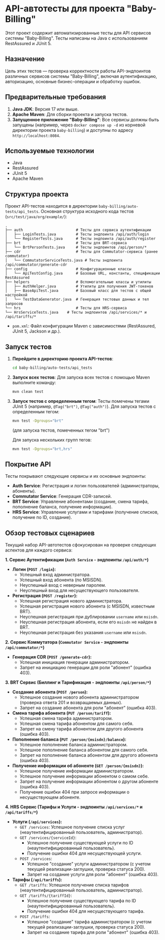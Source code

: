 # API-автотесты для проекта "Baby-Billing"

Этот проект содержит автоматизированные тесты для API сервисов системы "Baby-Billing". Тесты написаны на Java с использованием RestAssured и JUnit 5.

## Назначение

Цель этих тестов — проверка корректности работы API-эндпоинтов различных сервисов системы "Baby-Billing", включая аутентификацию, авторизацию, основные бизнес-операции и обработку ошибок.

## Предварительные требования

1.  **Java JDK**: Версия 17 или выше.
2.  **Apache Maven**: Для сборки проекта и запуска тестов.
3.  **Запущенное приложение "Baby-Billing"**: Все сервисы должны быть запущены (например, через `docker compose up -d` из корневой директории проекта `baby-billing`) и доступны по адресу `http://localhost:8084`.

## Используемые технологии
* Java
* RestAssured
* JUnit 5
* Apache Maven

## Структура проекта
Проект API-тестов находится в директории `baby-billing/auto-tests/api_tests`.
Основная структура исходного кода тестов (`src/test/java/org/example/`):
```
.
├── auth                        # Тесты для сервиса аутентификации
│   ├── LoginTests.java         # Тесты эндпоинта /api/auth/login
│   └── RegisterTests.java      # Тесты эндпоинта /api/auth/register
├── brt                         # Тесты для BRT-сервиса
│   └── BrtPersonTests.java     # Тесты эндпоинтов /api/person/*
├── cdr                         # Тесты для Commutator-сервиса (ранее commutator)
│   └── CommutatorServiceTests.java # Тесты эндпоинта /api/commutator/generate-cdr
├── config                      # Конфигурационные классы
│   └── ApiTestConfig.java      # Базовые URL, константы, спецификации RestAssured
├── helpers                     # Вспомогательные классы и утилиты
│   ├── AuthHelper.java         # Утилиты для получения JWT-токенов
│   ├── BaseApiTest.java        # Базовый класс для тестов с общей настройкой
│   └── TestDataGenerator.java  # Генерация тестовых данных и тел запросов
└── hrs                         # Тесты для HRS-сервиса
└── HrsServiceTests.java    # Тесты эндпоинтов /api/services/* и /api/tariffs/*
```
* `pom.xml`: Файл конфигурации Maven с зависимостями (RestAssured, JUnit 5, Jackson и др.).

## Запуск тестов

1.  **Перейдите в директорию проекта API-тестов**:
    ```bash
    cd baby-billing/auto-tests/api_tests
    ```
2.  **Запуск всех тестов**:
    Для запуска всех тестов с помощью Maven выполните команду:
    ```bash
    mvn clean test
    ```
3.  **Запуск тестов с определенным тегом**:
    Тесты помечены тегами JUnit 5 (например, `@Tag("brt")`, `@Tag("auth")`). Для запуска тестов с определенным тегом:
    ```bash
    mvn test -Dgroups="brt" 
    ```
    (для запуска тестов, помеченных тегом "brt")

    Для запуска нескольких групп тегов:
    ```bash
    mvn test -Dgroups="brt,hrs"
    ```

## Покрытие API

Тесты покрывают следующие сервисы и их основные эндпоинты:
* **Auth Service**: Регистрация и логин пользователей (администраторы, абоненты).
* **Commutator Service**: Генерация CDR-записей.
* **BRT Service**: Управление абонентами (создание, смена тарифа, пополнение баланса, получение информации).
* **HRS Service**: Управление услугами и тарифами (получение списков, получение по ID, создание).


## Обзор тестовых сценариев

Текущий набор API-автотестов сфокусирован на проверке следующих аспектов для каждого сервиса:

**1. Сервис Аутентификации (`Auth Service` - эндпоинты `/api/auth/*`)**
* **Логин (`POST /login`):**
    * Успешный вход администратора.
    * Успешный вход абонента (по MSISDN).
    * Неуспешный вход с неверным паролем.
    * Неуспешный вход для несуществующего пользователя.
* **Регистрация (`POST /register`):**
    * Успешная регистрация нового администратора.
    * Успешная регистрация нового абонента (с MSISDN, известным BRT).
    * Неуспешная регистрация при дублировании `username` или `msisdn`.
    * Неуспешная регистрация абонента, если его `msisdn` не найден в BRT.
    * Неуспешная регистрация без указания `username` или `msisdn`.

**2. Сервис Коммутатора (`Commutator Service` - эндпоинты `/api/commutator/*`)**
* **Генерация CDR (`POST /generate-cdr`):**
    * Успешная инициация генерации администратором.
    * Запрет на инициацию генерации для роли "абонент" (ошибка 403).

**3. BRT Сервис (Биллинг и Тарификация - эндпоинты `/api/person/*`)**
* **Создание абонента (`POST /person`):**
    * Успешное создание нового абонента администратором (проверка ответа 201 и возвращаемых данных).
    * Запрет на создание абонента для роли "абонент" (ошибка 403).
* **Смена тарифа абонента (`PUT /person/tariff`):**
    * Успешная смена тарифа администратором.
    * Успешная смена тарифа абонентом для самого себя.
    * Запрет на смену тарифа абонентом для другого абонента (ошибка 403).
* **Пополнение баланса (`PUT /person/{msisdn}/balance`):**
    * Успешное пополнение баланса администратором.
    * Успешное пополнение баланса абонентом для самого себя.
    * Запрет на пополнение баланса абонентом для другого абонента (ошибка 403).
* **Получение информации об абоненте (`GET /person/{msisdn}`):**
    * Успешное получение информации администратором.
    * Успешное получение информации абонентом о самом себе.
    * Запрет на получение информации абонентом о другом абоненте (ошибка 403).
    * Получение ошибки 404 при запросе информации о несуществующем абоненте.

**4. HRS Сервис (Тарифы и Услуги - эндпоинты `/api/services/*` и `/api/tariffs/*`)**
* **Услуги (`/api/services`):**
    * `GET /services`: Успешное получение списка услуг (неаутентифицированный пользователь, администратор).
    * `GET /services/{serviceId}`:
        * Успешное получение существующей услуги по ID (неаутентифицированный пользователь).
        * Получение ошибки 404 для несуществующей услуги.
    * `POST /services`:
        * Успешное "создание" услуги администратором (с учетом текущей реализации-заглушки, проверка статуса 200).
        * Запрет на создание услуги для роли "абонент" (ошибка 403).
* **Тарифы (`/api/tariffs`):**
    * `GET /tariffs`: Успешное получение списка тарифов (неаутентифицированный пользователь, администратор).
    * `GET /tariffs/{tariffId}`:
        * Успешное получение существующего тарифа по ID (неаутентифицированный пользователь).
        * Получение ошибки 404 для несуществующего тарифа.
    * `POST /tariffs`:
        * Успешное "создание" тарифа администратором (с учетом текущей реализации-заглушки, проверка статуса 200).
        * Запрет на создание тарифа для роли "абонент" (ошибка 403).
